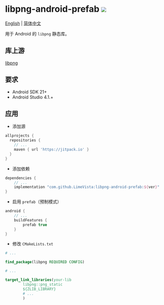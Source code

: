 # libpng-android-prefab [![](https://jitpack.io/v/LimeVista/libpng-android-prefab.svg)](https://jitpack.io/#LimeVista/libpng-android-prefab)

[English](README.md) | [简体中文](README-zhCN.md)

用于 Android 的 `libpng` 静态库。

## 库上游
[libpng](http://www.libpng.org/pub/png/libpng.html)

## 要求
* Android SDK 21+
* Android Studio 4.1.+

## 应用

* 添加源
```groovy
allprojects {
  repositories {
    // ...
    maven { url 'https://jitpack.io' }
  }
}
```

* 添加依赖
```groovy
dependencies {
    // ...
    implementation "com.github.LimeVista:libpng-android-prefab:${ver}"
}
```

* 启用 `prefab`（预制模式）
```groovy
android {
    // ...
    buildFeatures {
        prefab true
    }
}
```
* 修改 `CMakeLists.txt`
```cmake
# ...

find_package(libpng REQUIRED CONFIG)

# ...

target_link_libraries(your-lib
        libpng::png_static
        ${ZLIB_LIBRARY}
        # ...
        )
```
